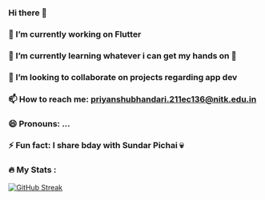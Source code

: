 ### Hi there 👋

<!--
**Pbonmars-20031006/Pbonmars-20031006** is a ✨ _special_ ✨ repository because its `README.md` (this file) appears on your GitHub profile.

Here are some ideas to get you started:-->

### 🔭 I’m currently working on Flutter
### 🌱 I’m currently learning whatever i can get my hands on 🫠
### 👯 I’m looking to collaborate on projects regarding app dev
### 📫 How to reach me: priyanshubhandari.211ec136@nitk.edu.in
### 😄 Pronouns: ...
### ⚡ Fun fact: I share bday with Sundar Pichai 💀

### :fire: My Stats :
[![GitHub Streak](http://github-readme-streak-stats.herokuapp.com?user=Pbonmars-20031006&theme=dark&background=000000)](https://git.io/streak-stats)
